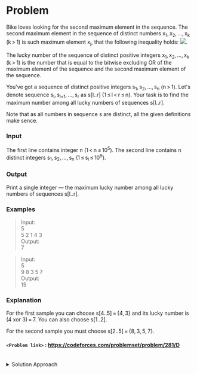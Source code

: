 # Problem
Bike loves looking for the second maximum element in the sequence. The second maximum element in the sequence of distinct numbers x<sub>1</sub>, x<sub>2</sub>, ..., x<sub>k</sub> (k > 1) is such maximum element x<sub>j</sub>, that the following inequality holds: ![](https://espresso.codeforces.com/41e9a774451aa769280692592b29103e0a6ecf97.png).

The lucky number of the sequence of distinct positive integers x<sub>1</sub>, x<sub>2</sub>, ..., x<sub>k</sub> (k > 1) is the number that is equal to the bitwise excluding OR of the maximum element of the sequence and the second maximum element of the sequence.

You've got a sequence of distinct positive integers s<sub>1</sub>, s<sub>2</sub>, ..., s<sub>n</sub> (n > 1). Let's denote sequence s<sub>l</sub>, s<sub>l+1</sub>, ..., s<sub>r</sub> as s[l..r] (1 ≤ l < r ≤ n). Your task is to find the maximum number among all lucky numbers of sequences s[l..r].

Note that as all numbers in sequence s are distinct, all the given definitions make sence.

### Input
The first line contains integer n (1 < n ≤ 10<sup>5</sup>). The second line contains n distinct integers s<sub>1</sub>, s<sub>2</sub>, ..., s<sub>n</sub> (1 ≤ s<sub>i</sub> ≤ 10<sup>9</sup>).

### Output
Print a single integer — the maximum lucky number among all lucky numbers of sequences s[l..r].

### Examples
>Input:<br/>
5<br/>
5 2 1 4 3<br/>
>Output:<br/>
7<br/>

>Input:<br/>
5<br/>
9 8 3 5 7<br/>
>Output:<br/>
15<br/>

### Explanation
For the first sample you can choose s[4..5] = {4, 3} and its lucky number is (4 xor 3) = 7. You can also choose s[1..2].

For the second sample you must choose s[2..5] = {8, 3, 5, 7}.

#### `<Problem link>` : <https://codeforces.com/problemset/problem/281/D>
<br/>
<details>
  <summary>Solution Approach</summary>
  
  ######
  
  We only need the first and second max in every possible sequence s[l..r]. So apparently, there must be a lot of meaningless interval which we needn’t check them at all. But how can we skip them? Maintain a **monotone-decreasing-stack** can help us. Whenever we get a new element we check its xor with the top element of the stack(if it exists obviously) and update `maxXor` accordingly. If the new element is greater than the element at the top of the stack than we continue to pop from the stack and check for `maxXor` as long as the condition holds. We finally see that we have checked for all the sequences considering their respective first and second max.
  
  ### References
  
  >https://assets.codeforces.com/statements/280-281/Tutorial.pdf?_ga=2.212757840.576033943.1582733921-1013642611.1580586557<br/>
  
</details>
